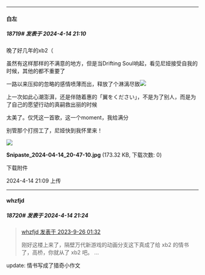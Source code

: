 ﻿
*****

####  白左  
##### 18719#       发表于 2024-4-14 21:10

晚了好几年的xb2（

虽然有这样那样的不满意的地方，但是当Drifting Soul响起，看见尼娅接受自我的时候，其他的都不重要了

一路以来压抑的忽略的感情喷薄而出，释放了个淋漓尽致<img src="https://static.saraba1st.com/image/smiley/face2017/140.png" referrerpolicy="no-referrer">

上一次如此心潮澎湃，还是伴随着惠的「翼をください」，不是为了别人，而是为了自己的愿望行动的真嗣救出丽的时候

太美了。仅凭这一首歌，这一个moment，我给满分

别管那个打捞工了，尼娅快到我怀里来！

<img src="https://img.saraba1st.com/forum/202404/14/210921w96tzftfzhh999gh.jpg" referrerpolicy="no-referrer">

<strong>Snipaste_2024-04-14_20-47-10.jpg</strong> (173.32 KB, 下载次数: 0)

下载附件

2024-4-14 21:09 上传


*****

####  whzfjd  
##### 18720#       发表于 2024-4-14 21:24

<blockquote><a href="httphttps://bbs.saraba1st.com/2b/forum.php?mod=redirect&amp;goto=findpost&amp;pid=62529655&amp;ptid=1368000" target="_blank">whzfjd 发表于 2023-9-26 01:32</a>

刚好这楼上来了，隔壁万代新游戏的动画分支这下真成了给 xb2 的情书了，高桥，你就从了 xb2 吧。 ...</blockquote>
update: 情书写成了猎奇小作文

